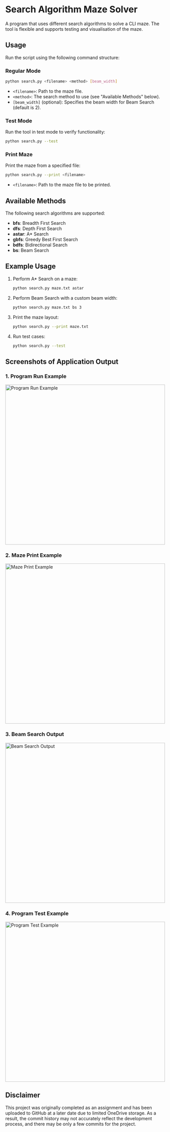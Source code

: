 # Search Algorithm Maze Solver
A program that uses different search algorithms to solve a CLI maze. The tool is flexible and supports testing and visualisation of the maze.

## Usage

Run the script using the following command structure:

### Regular Mode
```bash
python search.py <filename> <method> [beam_width]
```
- `<filename>`: Path to the maze file.
- `<method>`: The search method to use (see "Available Methods" below).
- `[beam_width]` (optional): Specifies the beam width for Beam Search (default is 2).

### Test Mode
Run the tool in test mode to verify functionality:
```bash
python search.py --test
```

### Print Maze
Print the maze from a specified file:
```bash
python search.py --print <filename>
```
- `<filename>`: Path to the maze file to be printed.

## Available Methods
The following search algorithms are supported:

- **bfs**: Breadth First Search
- **dfs**: Depth First Search
- **astar**: A* Search
- **gbfs**: Greedy Best First Search
- **bdfs**: Bidirectional Search
- **bs**: Beam Search

## Example Usage

1. Perform A* Search on a maze:
   ```bash
   python search.py maze.txt astar
   ```

2. Perform Beam Search with a custom beam width:
   ```bash
   python search.py maze.txt bs 3
   ```

3. Print the maze layout:
   ```bash
   python search.py --print maze.txt
   ```

4. Run test cases:
   ```bash
   python search.py --test
   ```

## Screenshots of Application Output
### 1. Program Run Example
<p align="left">
  <img src="https://github.com/user-attachments/assets/437d60bc-2587-4182-adf1-727cb12fbb90" alt="Program Run Example" width="500px">
</p>

### 2. Maze Print Example
<p align="left">
  <img src="https://github.com/user-attachments/assets/42528f71-ff8d-47fc-9c0c-6e12d1a86642" alt="Maze Print Example" width="500px">
</p>

### 3. Beam Search Output
<p align="left">
  <img src="https://github.com/user-attachments/assets/3f873560-3244-40b4-bd31-a1d97471b886" alt="Beam Search Output" width="500px">
</p>

### 4. Program Test Example
<p align="left">
  <img src="https://github.com/user-attachments/assets/c61f43cc-ba8f-4642-b172-026ccf78d5a3" alt="Program Test Example" width="500px">
</p>

## Disclaimer
This project was originally completed as an assignment and has been uploaded to GitHub at a later date due to limited OneDrive storage. As a result, the commit history may not accurately reflect the development process, and there may be only a few commits for the project.
